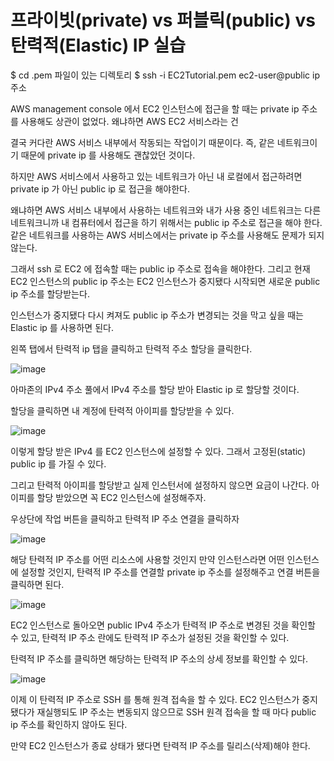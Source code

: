 # 프라이빗(private) vs 퍼블릭(public) vs 탄력적(Elastic) IP 실습

$ cd .pem 파일이 있는 디렉토리
$ ssh -i EC2Tutorial.pem ec2-user@public ip 주소

AWS management console 에서 EC2 인스턴스에 접근을 할 때는 private ip 주소를 사용해도 상관이 없었다. 왜냐하면 AWS EC2 서비스라는 건

결국 커다란 AWS 서비스 내부에서 작동되는 작업이기 때문이다. 즉, 같은 네트워크이기 때문에 private ip 를 사용해도 괜찮았던 것이다.

하지만 AWS 서비스에서 사용하고 있는 네트워크가 아닌 내 로컬에서 접근하려면 private ip 가 아닌 public ip 로 접근을 해야한다.

왜냐하면 AWS 서비스 내부에서 사용하는 네트워크와 내가 사용 중인 네트워크는 다른 네트워크니까 내 컴퓨터에서 접근을 하기 위해서는 public ip 주소로 접근을 해야 한다. 같은 네트워크를 사용하는 AWS 서비스에서는 private ip 주소를 사용해도 문제가 되지 않는다. 

그래서 ssh 로 EC2 에 접속할 때는 public ip 주소로 접속을 해야한다. 그리고 현재 EC2 인스턴스의 public ip 주소는 EC2 인스턴스가 중지됐다 시작되면 새로운 public ip 주소를 할당받는다. 

인스턴스가 중지됐다 다시 켜져도 public ip 주소가 변경되는 것을 막고 싶을 때는 Elastic ip 를 사용하면 된다. 

왼쪽 탭에서 탄력적 ip 탭을 클릭하고 탄력적 주소 할당을 클릭한다.

![image](https://user-images.githubusercontent.com/67403886/156720434-c59b2eff-87d8-4e57-81fd-6d102c5dec2a.png)

아마존의 IPv4 주소 풀에서 IPv4 주소를 할당 받아 Elastic ip 로 할당할 것이다.

할당을 클릭하면 내 계정에 탄력적 아이피를 할당받을 수 있다.

![image](https://user-images.githubusercontent.com/67403886/156720685-ea8387d2-c194-4497-96f5-46b6f77d8210.png)

이렇게 할당 받은 IPv4 를 EC2 인스턴스에 설정할 수 있다. 그래서 고정된(static) public ip 를 가질 수 있다.

그리고 탄력적 아이피를 할당받고 실제 인스턴서에 설정하지 않으면 요금이 나간다. 아이피를 할당 받았으면 꼭 EC2 인스턴스에 설정해주자.

우상단에 작업 버튼을 클릭하고 탄력적 IP 주소 연결을 클릭하자

![image](https://user-images.githubusercontent.com/67403886/156720968-870b8249-0f8b-49f1-bb0f-c0295d3d9387.png)

해당 탄력적 IP 주소를 어떤 리소스에 사용할 것인지 만약 인스턴스라면 어떤 인스턴스에 설정할 것인지, 탄력적 IP 주소를 연결할 private ip 주소를 설정해주고 연결 버튼을 클릭하면 된다.

![image](https://user-images.githubusercontent.com/67403886/156721264-2b2c7be5-a62f-4c74-8d89-419bf53b31e8.png)

EC2 인스턴스로 돌아오면 public IPv4 주소가 탄력적 IP 주소로 변경된 것을 확인할 수 있고, 탄력적 IP 주소 란에도 탄력적 IP 주소가 설정된 것을 확인할 수 있다.

탄력적 IP 주소를 클릭하면 해당하는 탄력적 IP 주소의 상세 정보를 확인할 수 있다.

![image](https://user-images.githubusercontent.com/67403886/156721599-5c769d36-a12a-4cd8-b859-b312e558c96e.png)

이제 이 탄력적 IP 주소로 SSH 를 통해 원격 접속을 할 수 있다. EC2 인스턴스가 중지됐다가 재실행되도 IP 주소는 변동되지 않으므로 SSH 원격 접속을 할 때 마다 public ip 주소를 확인하지 않아도 된다.

만약 EC2 인스턴스가 종료 상태가 됐다면 탄력적 IP 주소를 릴리스(삭제)해야 한다.



